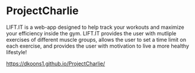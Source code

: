 # ProjectCharlie

LIFT.IT is a web-app designed to help track your workouts and maximize your efficiency inside the gym. LIFT.IT provides the user with mutliple exercises of different muscle groups, allows the user to set a time limit on each exercise, and provides the user with motivation to live a more healthy lifestyle!

https://dkoons1.github.io/ProjectCharlie/
